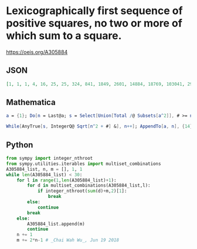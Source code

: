 # Lexicographically first sequence of positive squares, no two or more of which sum to a square\.
https://oeis.org/A305884
## JSON
```JSON
[1, 1, 1, 4, 16, 25, 25, 324, 841, 1849, 2601, 14884, 18769, 103041, 292681, 774400, 3400336, 13307904, 34892649, 179399236, 582643044, 2008473856, 4369606609, 22833627664, 67113119844, 251608579236, 1240247504896, 3174109249609]
```
## Mathematica
```Mathematica
a = {1}; Do[n = Last@a; s = Select[Union[Total /@ Subsets[a^2]], # >= n &];
```
```Mathematica
While[AnyTrue[s, IntegerQ@ Sqrt[n^2 + #] &], n++]; AppendTo[a, n], {14}]; a^2 (* _Giovanni Resta_, Jun 14 2018 *)
```
## Python
```Python
from sympy import integer_nthroot
from sympy.utilities.iterables import multiset_combinations
A305884_list, n, m = [], 1, 1
while len(A305884_list) < 30:
    for l in range(1,len(A305884_list)+1):
        for d in multiset_combinations(A305884_list,l):
            if integer_nthroot(sum(d)+m,2)[1]:
                break
        else:
            continue
        break
    else:
        A305884_list.append(m)
        continue
    n += 1
    m += 2*n-1 # _Chai Wah Wu_, Jun 19 2018
```
